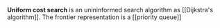 **Uniform cost search** is an unininformed search algorithm as [[Dijkstra's algorithm]]. The frontier representation is a [[priority queue]]